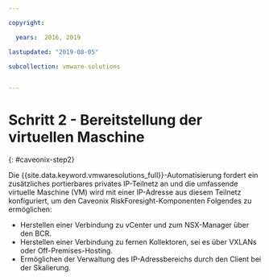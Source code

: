 ```yaml
---

copyright:

  years:  2016, 2019

lastupdated: "2019-08-05"

subcollection: vmware-solutions


---
```


# Schritt 2 - Bereitstellung der virtuellen Maschine
{: #caveonix-step2}

Die {{site.data.keyword.vmwaresolutions_full}}-Automatisierung fordert ein zusätzliches portierbares privates IP-Teilnetz an und die umfassende virtuelle Maschine (VM) wird mit einer IP-Adresse aus diesem Teilnetz konfiguriert, um den Caveonix RiskForesight-Komponenten Folgendes zu ermöglichen:

- Herstellen einer Verbindung zu vCenter und zum NSX-Manager über den BCR.
- Herstellen einer Verbindung zu fernen Kollektoren, sei es über VXLANs oder Off-Premises-Hosting.
- Ermöglichen der Verwaltung des IP-Adressbereichs durch den Client bei der Skalierung.
